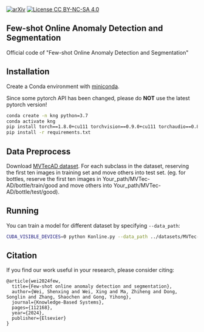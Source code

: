 [![arXiv](https://img.shields.io/badge/arXiv-2305.16404-b31b1b.svg)](https://arxiv.org/abs/2403.18201)
[![License CC BY-NC-SA 4.0](https://img.shields.io/badge/license-CC4.0-blue.svg)](https://creativecommons.org/licenses/by-nc-sa/4.0/legalcode)

## Few-shot Online Anomaly Detection and Segmentation
Official code of "Few-shot Online Anomaly Detection and Segmentation"

## Installation
Create a Conda environment with [miniconda](https://docs.conda.io/en/latest/miniconda.html).

Since some pytorch API has been changed, please do **NOT** use the latest pytorch version!
```bash
conda create -n kng python=3.7
conda activate kng
pip install torch==1.8.0+cu111 torchvision==0.9.0+cu111 torchaudio==0.8.0 -f https://download.pytorch.org/whl/torch_stable.html
pip install -r requirements.txt
```

## Data Preprocess
Download [MVTecAD dataset](https://www.mvtec.com/company/research/datasets/mvtec-ad). 
For each subclass in the dataset, reserving the first ten images in training set and move others into test set. (eg. for bottles, reserve the first ten images in 
Your_path/MVTec-AD/bottle/train/good and move others into Your_path/MVTec-AD/bottle/test/good). 

## Running
You can train a model for different dataset by specifying `--data_path`: 

```bash
CUDA_VISIBLE_DEVICES=0 python Konline.py --data_path ../datasets/MVTec-AD
```

## Citation
If you find our work useful in your research, please consider citing:

``` shell script
@article{wei2024few,
  title={Few-shot online anomaly detection and segmentation},
  author={Wei, Shenxing and Wei, Xing and Ma, Zhiheng and Dong, Songlin and Zhang, Shaochen and Gong, Yihong},
  journal={Knowledge-Based Systems},
  pages={112168},
  year={2024},
  publisher={Elsevier}
}
```
